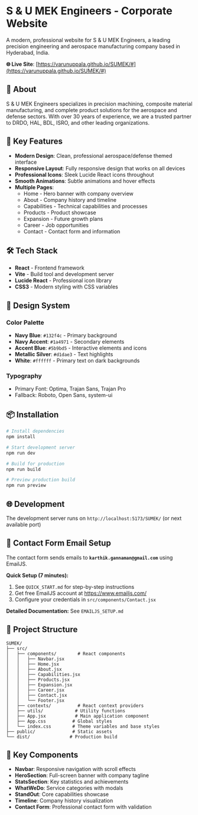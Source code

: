 # S & U MEK Engineers - Corporate Website

A modern, professional website for S & U MEK Engineers, a leading precision engineering and aerospace manufacturing company based in Hyderabad, India.

**🌐 Live Site**: [https://varunuppala.github.io/SUMEK/#](https://varunuppala.github.io/SUMEK/#)

## 🚀 About

S & U MEK Engineers specializes in precision machining, composite material manufacturing, and complete product solutions for the aerospace and defense sectors. With over 30 years of experience, we are a trusted partner to DRDO, HAL, BDL, ISRO, and other leading organizations.

## 🎯 Key Features

- **Modern Design**: Clean, professional aerospace/defense themed interface
- **Responsive Layout**: Fully responsive design that works on all devices
- **Professional Icons**: Sleek Lucide React icons throughout
- **Smooth Animations**: Subtle animations and hover effects
- **Multiple Pages**: 
  - Home - Hero banner with company overview
  - About - Company history and timeline
  - Capabilities - Technical capabilities and processes
  - Products - Product showcase
  - Expansion - Future growth plans
  - Career - Job opportunities
  - Contact - Contact form and information

## 🛠️ Tech Stack

- **React** - Frontend framework
- **Vite** - Build tool and development server
- **Lucide React** - Professional icon library
- **CSS3** - Modern styling with CSS variables

## 🎨 Design System

### Color Palette
- **Navy Blue**: `#132f4c` - Primary background
- **Navy Accent**: `#1a4971` - Secondary elements
- **Accent Blue**: `#5b9bd5` - Interactive elements and icons
- **Metallic Silver**: `#d1dae3` - Text highlights
- **White**: `#ffffff` - Primary text on dark backgrounds

### Typography
- Primary Font: Optima, Trajan Sans, Trajan Pro
- Fallback: Roboto, Open Sans, system-ui

## 📦 Installation

```bash
# Install dependencies
npm install

# Start development server
npm run dev

# Build for production
npm run build

# Preview production build
npm run preview
```

## 🌐 Development

The development server runs on `http://localhost:5173/SUMEK/` (or next available port)

## 📧 Contact Form Email Setup

The contact form sends emails to **`karthik.gannaman@gmail.com`** using EmailJS.

**Quick Setup (7 minutes):**
1. See `QUICK_START.md` for step-by-step instructions
2. Get free EmailJS account at https://www.emailjs.com/
3. Configure your credentials in `src/components/Contact.jsx`

**Detailed Documentation:** See `EMAILJS_SETUP.md`

## 📁 Project Structure

```
SUMEK/
├── src/
│   ├── components/        # React components
│   │   ├── Navbar.jsx
│   │   ├── Home.jsx
│   │   ├── About.jsx
│   │   ├── Capabilities.jsx
│   │   ├── Products.jsx
│   │   ├── Expansion.jsx
│   │   ├── Career.jsx
│   │   ├── Contact.jsx
│   │   └── Footer.jsx
│   ├── contexts/          # React context providers
│   ├── utils/            # Utility functions
│   ├── App.jsx           # Main application component
│   ├── App.css          # Global styles
│   └── index.css        # Theme variables and base styles
├── public/              # Static assets
└── dist/               # Production build

```

## 🔧 Key Components

- **Navbar**: Responsive navigation with scroll effects
- **HeroSection**: Full-screen banner with company tagline
- **StatsSection**: Key statistics and achievements
- **WhatWeDo**: Service categories with modals
- **StandOut**: Core capabilities showcase
- **Timeline**: Company history visualization
- **Contact Form**: Professional contact form with validation
